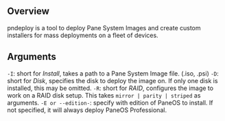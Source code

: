 ## Overview
pndeploy is a tool to deploy Pane System Images and create custom installers for mass deployments on a fleet of devices.

## Arguments
`-I`: short for _Install_, takes a path to a Pane System Image file. (.iso, .psi)
`-D`: short for _Disk_, specifies the disk to deploy the image on. If only one disk is installed, this may be omitted.
`-R`: short for _RAID_, configures the image to work on a RAID disk setup. This takes `mirror | parity | striped` as arguments.
`-E or --edition-`: specify with edition of PaneOS to install. If not specified, it will always deploy PaneOS Professional.
